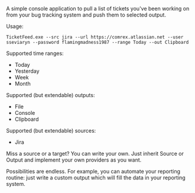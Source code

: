 A simple console application to pull a list of tickets you've been working on from your bug tracking system and push them to selected output.

Usage:

```TicketFeed.exe --src jira --url https://comrex.atlassian.net --user sseviaryn --password flamingmadness1987 --range Today --out Clipboard```

Supported time ranges:
* Today
* Yesterday
* Week 
* Month

Supported (but extendable) outputs:
* File
* Console
* Clipboard

Supported (but extendable) sources:
* Jira 

Miss a source or a target? You can write your own. Just inherit Source or Output and implement your own providers as you want.

Possibilities are endless. For example, you can automate your reporting routine: just write a custom output which will fill the data in your reporting system.

